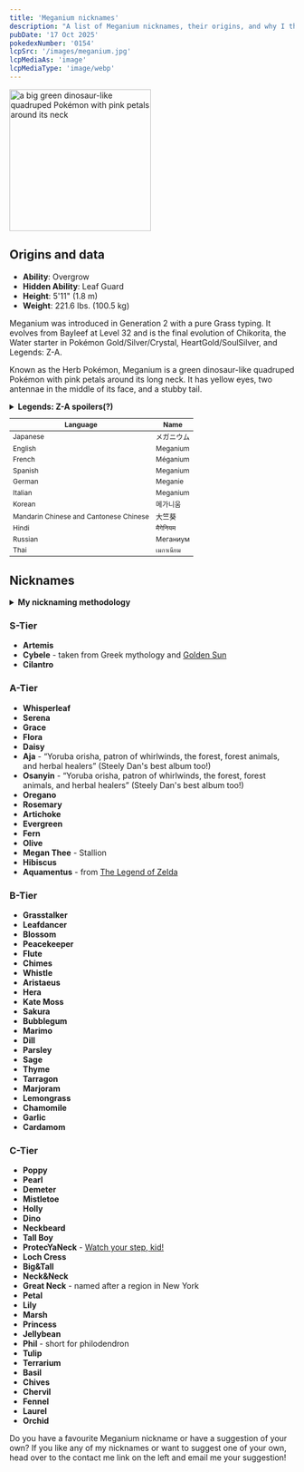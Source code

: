 ```yaml
---
title: 'Meganium nicknames'
description: "A list of Meganium nicknames, their origins, and why I think they're cool."
pubDate: '17 Oct 2025'
pokedexNumber: '0154'
lcpSrc: '/images/meganium.jpg'
lcpMediaAs: 'image'
lcpMediaType: 'image/webp'
---
```

<div class="img-center">
	<picture>
		<source srcset="/images/meganium.webp" type="image/webp">
		<img src="/images/meganium.jpg" width="250px" height="250px" alt="a big green dinosaur-like quadruped Pokémon with pink petals around its neck">
	</picture>
</div>

## Origins and data
<div class="room-box">
	<div class="room-box-left">
		<ul>
			<li><strong>Ability</strong>: Overgrow</li>
			<li><strong>Hidden Ability</strong>: Leaf Guard</li>
			<li><strong>Height</strong>: 5'11" (1.8 m)</li>
			<li><strong>Weight</strong>: 221.6 lbs. (100.5 kg)</li>
		</ul>
		<p>Meganium was introduced in Generation 2 with a pure Grass typing. It evolves from Bayleef at Level 32 and is the final evolution of Chikorita, the Water starter in Pokémon Gold/Silver/Crystal, HeartGold/SoulSilver, and Legends: Z-A.</p>
		<p>Known as the Herb Pokémon, Meganium is a green dinosaur-like quadruped Pokémon with pink petals around its long neck. It has yellow eyes, two antennae in the middle of its face, and a stubby tail. </q></p>
		<details>
			<summary><strong>Legends: Z-A spoilers(?)</strong></summary>
			<p>Meganium can now Mega Evolve into Mega Meganium using the Meganiumite. The mega evolution was first introduced in Pokémon Legends: Z-A. Its height is 7'10" (2.4 m) and it weighs 443.1 lbs. (201.0 kg). It also has a dual Grass/Fairy typing.</p>
		</details>
	</div>
	<div class="room-box-right">
		<table class="room-table" style="font-size:12px">
			<thead>
				<tr>
					<th>Language</th>
					<th>Name</th>
				</tr>
			</thead>
			<tbody>
				<tr>
					<td>Japanese</td>
					<td><span lang="ja">メガニウム</span></td>
				</tr>
				<tr>
					<td>English</td>
					<td>Meganium</td>
				</tr>
				<tr>
					<td>French</td>
					<td>Méganium</td>
				</tr>
				<tr>
					<td>Spanish</td>
					<td>Meganium</td>
				</tr>
				<tr>
					<td>German</td>
					<td>Meganie</td>
				</tr>
				<tr>
					<td>Italian</td>
					<td>Meganium</td>
				</tr>
				<tr>
					<td>Korean</td>
					<td><span lang="ko">메가니움</span></td>
				</tr>
				<tr>
					<td>Mandarin Chinese and Cantonese Chinese</td>
					<td><span lang="zh">大竺葵</span></td>
				</tr>
				<tr>
					<td>Hindi</td>
					<td>मैगेनियम</td>
				</tr>
				<tr>
					<td>Russian</td>
					<td>Меганиум</td>
				</tr>
				<tr>
					<td>Thai</td>
					<td>เมกาเนียม</td>
				</tr>
			</tbody>
		</table>
	</div>
</div>

## Nicknames
<section class="deets">
	<details>
	<summary><strong>My nicknaming methodology</strong></summary>
	<ul>
		<li>I rank nicknames by lettered tiers: S, A, B, C, and D. S is the best and D is the worst.</li>
		<li>I'll usually list my inspiration for a nickname so you know where they came from.</li>
	</ul>
	</details>
</section>

### S-Tier

* **Artemis**
* **Cybele** - taken from Greek mythology and [Golden Sun](/nicknames/themes/golden-sun/)
* **Cilantro**

### A-Tier

* **Whisperleaf**
* **Serena**
* **Grace**
* **Flora**
* **Daisy**
* **Aja** - <q cite="https://en.wikipedia.org/wiki/List_of_nature_deities#Yoruba_mythology">Yoruba orisha, patron of whirlwinds, the forest, forest animals, and herbal healers</q> (Steely Dan's best album too!)
* **Osanyin** - <q cite="https://en.wikipedia.org/wiki/List_of_nature_deities#Yoruba_mythology">Yoruba orisha, patron of whirlwinds, the forest, forest animals, and herbal healers</q> (Steely Dan's best album too!)
* **Oregano**
* **Rosemary**
* **Artichoke**
* **Evergreen**
* **Fern**
* **Olive**
* **Megan Thee** - Stallion
* **Hibiscus**
* **Aquamentus** - from [The Legend of Zelda](/nicknames/themes/legend-of-zelda/)

### B-Tier

* **Grasstalker**
* **Leafdancer**
* **Blossom**
* **Peacekeeper**
* **Flute**
* **Chimes**
* **Whistle**
* **Aristaeus**
* **Hera**
* **Kate Moss**
* **Sakura**
* **Bubblegum**
* **Marimo**
* **Dill**
* **Parsley**
* **Sage**
* **Thyme**
* **Tarragon**
* **Marjoram**
* **Lemongrass**
* **Chamomile**
* **Garlic**
* **Cardamom**

### C-Tier

* **Poppy**
* **Pearl**
* **Demeter**
* **Mistletoe**
* **Holly**
* **Dino**
* **Neckbeard**
* **Tall Boy**
* **ProtecYaNeck** - [Watch your step, kid!](https://www.youtube.com/watch?v=1_-3Bh1VFI8)
* **Loch Cress**
* **Big&Tall**
* **Neck&Neck**
* **Great Neck** - named after a region in New York
* **Petal**
* **Lily**
* **Marsh**
* **Princess**
* **Jellybean**
* **Phil** - short for philodendron
* **Tulip**
* **Terrarium**
* **Basil**
* **Chives**
* **Chervil**
* **Fennel**
* **Laurel**
* **Orchid**

Do you have a favourite Meganium nickname or have a suggestion of your own? If you like any of my nicknames or want to suggest one of your own, head over to the contact me link on the left and email me your suggestion!